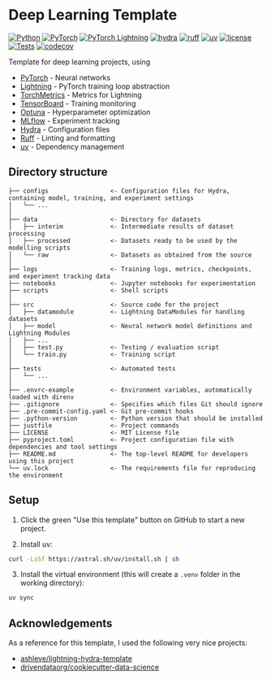 # Deep Learning Template
[![Python](https://img.shields.io/badge/Python-3776ab?logo=python&logoColor=white)](https://github.com/pre-commit/pre-commit)
[![PyTorch](https://img.shields.io/badge/PyTorch-ee4c2c?logo=pytorch&logoColor=white)](https://pytorch.org/get-started/locally/)
[![PyTorch Lightning](https://img.shields.io/badge/-Lightning-7e4fff?logo=lightning&logoColor=white)](https://pytorchlightning.ai/)
[![hydra](https://img.shields.io/badge/-Hydra-89b8cd?logo=meta)](https://hydra.cc/)
[![ruff](https://img.shields.io/badge/Ruff-261230?logo=ruff&logoColor=white)](https://github.com/astral-sh/ruff)
[![uv](https://img.shields.io/badge/uv-de5fe9?logo=uv&logoColor=white)](https://github.com/astral-sh/uv)
[![license](https://img.shields.io/badge/license-MIT-green.svg?labelColor=gray)](https://github.com/miguelbper/deep-learning-template/blob/main/LICENSE)
[![Tests](https://github.com/miguelbper/deep-learning-template/actions/workflows/tests.yaml/badge.svg)](https://github.com/miguelbper/deep-learning-template/actions/workflows/tests.yaml)
[![codecov](https://codecov.io/gh/miguelbper/deep-learning-template/branch/main/graph/badge.svg)](https://codecov.io/gh/miguelbper/deep-learning-template)



Template for deep learning projects, using
- [PyTorch](https://github.com/pytorch/pytorch) - Neural networks
- [Lightning](https://github.com/Lightning-AI/pytorch-lightning) - PyTorch training loop abstraction
- [TorchMetrics](https://github.com/Lightning-AI/torchmetrics) - Metrics for Lightning
- [TensorBoard](https://github.com/tensorflow/tensorboard) - Training monitoring
- [Optuna](https://github.com/optuna/optuna) - Hyperparameter optimization
- [MLflow](https://github.com/mlflow/mlflow) - Experiment tracking
- [Hydra](https://github.com/facebookresearch/hydra) - Configuration files
- [Ruff](https://github.com/astral-sh/ruff) - Linting and formatting
- [uv](https://github.com/astral-sh/uv) - Dependency management


## Directory structure
```
├── configs                 <- Configuration files for Hydra, containing model, training, and experiment settings
│   └── ...
│
├── data                    <- Directory for datasets
│   ├── interim             <- Intermediate results of dataset processing
│   ├── processed           <- Datasets ready to be used by the modelling scripts
│   └── raw                 <- Datasets as obtained from the source
│
├── logs                    <- Training logs, metrics, checkpoints, and experiment tracking data
├── notebooks               <- Jupyter notebooks for experimentation
├── scripts                 <- Shell scripts
│
├── src                     <- Source code for the project
│   ├── datamodule          <- Lightning DataModules for handling datasets
│   ├── model               <- Neural network model definitions and Lightning Modules
│   ├── ...
│   ├── test.py             <- Testing / evaluation script
│   └── train.py            <- Training script
│
├── tests                   <- Automated tests
│   └── ...
│
├── .envrc-example          <- Environment variables, automatically loaded with direnv
├── .gitignore              <- Specifies which files Git should ignore
├── .pre-commit-config.yaml <- Git pre-commit hooks
├── .python-version         <- Python version that should be installed
├── justfile                <- Project commands
├── LICENSE                 <- MIT License file
├── pyproject.toml          <- Project configuration file with dependencies and tool settings
├── README.md               <- The top-level README for developers using this project
└── uv.lock                 <- The requirements file for reproducing the environment
```

## Setup
1. Click the green "Use this template" button on GitHub to start a new project.

2. Install uv:
```bash
curl -LsSf https://astral.sh/uv/install.sh | sh
```

3. Install the virtual environment (this will create a `.venv` folder in the working directory):
```bash
uv sync
```
<!-- TODO: review setup instructions, taking into account that they should be self documenting in just -->

## Acknowledgements
As a reference for this template, I used the following very nice projects:
- [ashleve/lightning-hydra-template](https://github.com/ashleve/lightning-hydra-template)
- [drivendataorg/cookiecutter-data-science](https://github.com/drivendataorg/cookiecutter-data-science)
<!-- TODO: at some point, may add what motivated me to do these changes, relative to the repos that already exist
- Borrow ideas from both
- Better dependency management with uv
- Better linting and formatting with Ruff
- Better generic LightningModule, not adapted to dataset at hand
- Add a justfile
- Learning exercise
-->

<!-- ###########################################################################
TODOS
- TODO: add HPO callbacks: automatic LearningRate, BatchSize
- TODO: add links to good "best practices" reading/watching material, as well as my own suggestions
- TODO: add checklist on how to approach a new problem
- TODO: add extra suggested libraries (nbautoexport, ...)
############################################################################ -->
